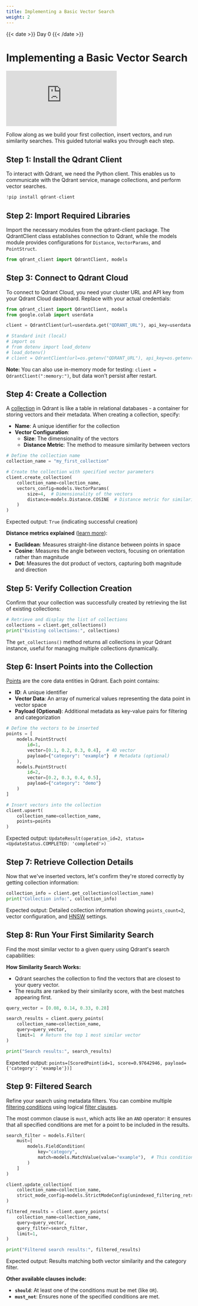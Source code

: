 ```yaml
---
title: Implementing a Basic Vector Search
weight: 2
---
```


{{< date >}} Day 0 {{< /date >}}

# Implementing a Basic Vector Search

<div class="video">
<iframe 
  src="https://www.youtube.com/embed/_83L9ZIoOjM?si=ZTpn6fMXSjc_7JgL"
  frameborder="0"
  allow="accelerometer; autoplay; clipboard-write; encrypted-media; gyroscope; picture-in-picture; web-share"
  referrerpolicy="strict-origin-when-cross-origin"
  allowfullscreen>
</iframe>
</div>

Follow along as we build your first collection, insert vectors, and run similarity searches. This guided tutorial walks you through each step.

## Step 1: Install the Qdrant Client

To interact with Qdrant, we need the Python client. This enables us to communicate with the Qdrant service, manage collections, and perform vector searches.

```python
!pip install qdrant-client
```

## Step 2: Import Required Libraries

Import the necessary modules from the qdrant-client package. The QdrantClient class establishes connection to Qdrant, while the models module provides configurations for `Distance`, `VectorParams`, and `PointStruct`.

```python
from qdrant_client import QdrantClient, models
```

## Step 3: Connect to Qdrant Cloud

To connect to Qdrant Cloud, you need your cluster URL and API key from your Qdrant Cloud dashboard. Replace with your actual credentials:

```python
from qdrant_client import QdrantClient, models
from google.colab import userdata

client = QdrantClient(url=userdata.get("QDRANT_URL"), api_key=userdata.get("QDRANT_API_KEY"))

# Standard init (local)
# import os
# from dotenv import load_dotenv
# load_dotenv()
# client = QdrantClient(url=os.getenv("QDRANT_URL"), api_key=os.getenv("QDRANT_API_KEY"))
```

**Note:** You can also use in-memory mode for testing: `client = QdrantClient(":memory:")`, but data won't persist after restart.

## Step 4: Create a Collection

A [collection](/documentation/concepts/collections/) in Qdrant is like a table in relational databases - a container for storing vectors and their metadata. When creating a collection, specify:

- **Name**: A unique identifier for the collection
- **Vector Configuration**:
  - **Size**: The dimensionality of the vectors
  - **Distance Metric**: The method to measure similarity between vectors

```python
# Define the collection name
collection_name = "my_first_collection"

# Create the collection with specified vector parameters
client.create_collection(
    collection_name=collection_name,
    vectors_config=models.VectorParams(
        size=4,  # Dimensionality of the vectors
        distance=models.Distance.COSINE  # Distance metric for similarity search
    )
)
```

Expected output: `True` (indicating successful creation)

**Distance metrics explained** ([learn more](/documentation/concepts/collections/#distance-metrics)):
- **Euclidean**: Measures straight-line distance between points in space
- **Cosine**: Measures the angle between vectors, focusing on orientation rather than magnitude
- **Dot**: Measures the dot product of vectors, capturing both magnitude and direction

## Step 5: Verify Collection Creation

Confirm that your collection was successfully created by retrieving the list of existing collections:

```python
# Retrieve and display the list of collections
collections = client.get_collections()
print("Existing collections:", collections)
```

The `get_collections()` method returns all collections in your Qdrant instance, useful for managing multiple collections dynamically.

## Step 6: Insert Points into the Collection

[Points](/documentation/concepts/points/) are the core data entities in Qdrant. Each point contains:

- **ID**: A unique identifier
- **Vector Data**: An array of numerical values representing the data point in vector space
- **Payload (Optional)**: Additional metadata as key-value pairs for filtering and categorization

```python
# Define the vectors to be inserted
points = [
    models.PointStruct(
        id=1,
        vector=[0.1, 0.2, 0.3, 0.4],  # 4D vector
        payload={"category": "example"}  # Metadata (optional)
    ),
    models.PointStruct(
        id=2,
        vector=[0.2, 0.3, 0.4, 0.5],
        payload={"category": "demo"}
    )
]

# Insert vectors into the collection
client.upsert(
    collection_name=collection_name,
    points=points
)
```

Expected output: `UpdateResult(operation_id=2, status=<UpdateStatus.COMPLETED: 'completed'>)`

## Step 7: Retrieve Collection Details

Now that we've inserted vectors, let's confirm they're stored correctly by getting collection information:

```python
collection_info = client.get_collection(collection_name)
print("Collection info:", collection_info)
```

Expected output: Detailed collection information showing `points_count=2`, vector configuration, and [HNSW](https://qdrant.tech/articles/filtrable-hnsw/) settings.

## Step 8: Run Your First Similarity Search

Find the most similar vector to a given query using Qdrant's search capabilities:

**How Similarity Search Works:**
- Qdrant searches the collection to find the vectors that are closest to your query vector.
- The results are ranked by their similarity score, with the best matches appearing first.


```python
query_vector = [0.08, 0.14, 0.33, 0.28]

search_results = client.query_points(
    collection_name=collection_name,
    query=query_vector,
    limit=1  # Return the top 1 most similar vector
)

print("Search results:", search_results)
```

Expected output: `points=[ScoredPoint(id=1, score=0.97642946, payload={'category': 'example'})]`

## Step 9: Filtered Search

Refine your search using metadata filters. You can combine multiple [filtering conditions](/documentation/concepts/filtering/#filtering-conditions) using logical [filter clauses](/documentation/concepts/filtering/#filtering-clauses).

The most common clause is `must`, which acts like an `AND` operator: it ensures that all specified conditions are met for a point to be included in the results.

```python
search_filter = models.Filter(
    must=[
        models.FieldCondition(
            key="category",
            match=models.MatchValue(value="example"),  # This condition must be true
        )
    ]
)

client.update_collection(
    collection_name=collection_name,
    strict_mode_config=models.StrictModeConfig(unindexed_filtering_retrieve=True),
)

filtered_results = client.query_points(
    collection_name=collection_name,
    query=query_vector,
    query_filter=search_filter,
    limit=1,
)

print("Filtered search results:", filtered_results)
```

Expected output: Results matching both vector similarity and the category filter.

**Other available clauses include:**
-   **`should`**: At least one of the conditions must be met (like `OR`).
-   **`must_not`**: Ensures none of the specified conditions are met.
